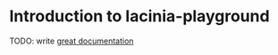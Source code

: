 # Introduction to lacinia-playground

TODO: write [great documentation](http://jacobian.org/writing/what-to-write/)
